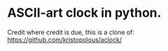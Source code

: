 # ASCII-art clock in python.

Credit where credit is due, this is a clone of:
https://github.com/kristopolous/aclock/
